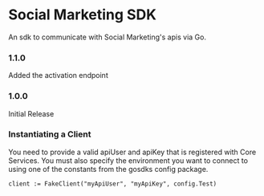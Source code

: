 Social Marketing SDK
=================
An sdk to communicate with Social Marketing's apis via Go.

### 1.1.0
Added the activation endpoint

### 1.0.0
Initial Release

### Instantiating a Client
You need to provide a valid apiUser and apiKey that is registered with Core Services. You must also specify the environment you want to connect to using one of the constants from the gosdks config package.

```
client := FakeClient("myApiUser", "myApiKey", config.Test)
```



